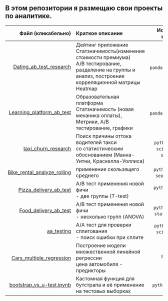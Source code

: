 ## В этом репозитории я размещаю свои проекты по аналитике.
| Файл (кликабельно)       | Краткое описание   | Использованные инструменты |
| --------------------:|:------------------| :--------------------------:|
|[Dating_ab_test_research](Dating_ab_test_research.ipynb)|Дейтинг приложение <br/> Статзначимость(изменение стоимости премиума) <br/> A/B тестирование, разделение на группы и анализ, построение корреляционной матрицы Heatmap| `python`, `pandas`,`numpy`,`matplotlib`, `seaborn`|
|[Learning_platform_ab_test](Learning_platform_ab_test.ipynb)|Образовательная платформа <br/> Статзначимость (новая механика оплаты), Метрики, A/B тестирование, графики|`python`, `pandas`,`numpy`,`matplotlib`, `seaborn`|
|[taxi_churn_research](taxi_churn_research.ipynb)|Поиск причины оттока водителей такси <br/> cо статистическим обоснованием (Манна-Уитни, Краскелла-Уоллиса)|`python`, `pandas`,`numpy`, `scipy`, `statsmodels`, `seaborn`, `plotly`|
| [Bike_rental_analyze_rolling](Bike_rental_analyze_rolling.ipynb)| применение скользящего среднего| `python`, `pandas`, `numpy`, `seaborn`, `matplotlib`|
| [Pizza_delivery_ab_test](Pizza_delivery_ab_test.ipynb)| A/B тест применения новой фичи <br/> - две группы (T-test) |   `python`, `pandas`, `numpy`, `scipy`    |
|[Food_delivery_ab_test](Food_delivery_ab_test.ipynb) |A/B тест применения новой фичи <br/> - несколько групп (ANOVA) | `python`, `pandas`, `scipy`, `statsmodels`, `seaborn`|
|[aa_testing](aa_testing.ipynb) |A/А тест для проверки сплитования <br/> - поиск ошибки при сплите | `python`, `pandas`,`numpy`, `scipy`, `statsmodels`, `seaborn`|
| [Cars_multiple_regression](cars_multiple_regression.ipynb)|Построение модели множественной линейной регрессии <br/> цена автомобиля - предикторы |`python`, `pandas`, `statsmodels`|
|[bootstrap_vs_u-test.ipynb](bootstrap_vs_u-test.ipynb)|Кастомная функция для бутстрапа и её применение <br/> на тестовых выборках|`python`, `pandas`,`seaborn`|
